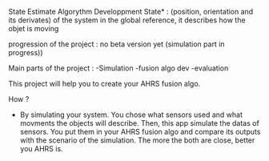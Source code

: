 State Estimate Algorythm Developpment
State* : (position, orientation and its derivates) of the system in the global reference, it describes how the objet is moving

progression of the project : no beta version yet (simulation part in progress)) 


Main parts of the project : 
-Simulation
-fusion algo dev
-evaluation

This project will help you to create your AHRS fusion algo.

How ? 
- By simulating your system.
    You chose what sensors used and what movments the objects will describe. 
    Then, this app simulate the datas of sensors.
    You put them in your AHRS fusion algo and compare its outputs with the scenario of the simulation.
    The more the both are close, better you AHRS is.